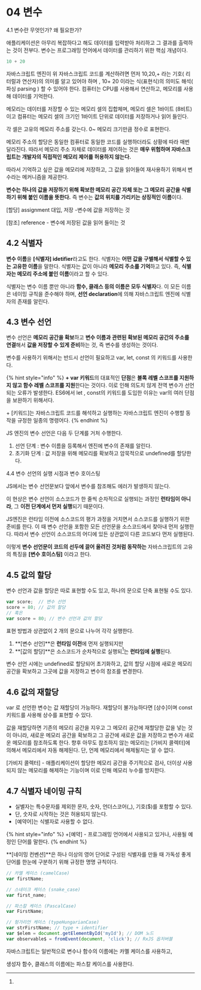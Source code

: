# 04 변수

4.1 변수란 무엇인가? 왜 필요한가?

애플리케이션은 아무리 복잡하다고 해도 데이터를 입력받아 처리하고 그 결과를 출력하는 것이 전부다. 변수는 프로그래밍 언어에서 데이터를 관리하기 위한 핵심 개념이다.

```javascript
10 + 20
```

자바스크립트 엔진이 위 자바스크립트 코드를 계산하려면 먼저 10,20,+ 라는 기호( 리터럴과 연산자)의 의미를 알고 있어야 하며 , 10+ 20 이라는 식(표현식)의 의미도 해석( 파싱 parsing ) 할 수 있어야 한다. 컴퓨터는 CPU를 사용해서 연산하고, 메모리를 사용해 데이터를 기억한다.

메모리는 데이터를 저장할 수 있는 메모리 셀의 집합체며, 메모리 셀은 1바이트 (8비트)이고 컴퓨터는 메모리 셀의 크기인 1바이트 단위로 데이터를 저장하거나 읽어 들인다.

각 셀은 고유의 메모리 주소를 갖는다. 0\~ 메모리 크기만큼 정수로 표현한다.

메모리 주소의 할당은 동일한 컴퓨터로 동일한 코드를 실행하더라도 상황에 따라 매번 달라진다. 따라서 메모리 주소 자체로 데이터를 제어하는 것은 **매우 위험하며 자바스크립트는 개발자의 직접적인 메모리 제어를 허용하지 않는다.**&#x20;

따라서 기억하고 싶은 값을 메모리에 저장하고, 그 값을 읽어들여 재사용하기 위해서 변수라는 메커니즘을 제공한다.&#x20;

**변수는 하나의 값을 저장하기 위해 확보한 메모리 공간 자체 또는 그 메모리 공간을 식별하기 위해 붙인 이름을 뜻한다.** 즉 변수는 **값의 위치를 가리키는 상징적인 이름**이다.

\[할당] assignment 대입, 저장 -변수에 값을 저장하는 것

\[참조] reference - 변수에 저장된 값을 읽어 들이는 것&#x20;

## 4.2 식별자

**변수 이름**을 **\[식별자] idetifier**라고도 한다. 식별자는 **어떤 값을 구별해서 식별할 수 있는 고유한 이름**을 말한다. 식별자는 값이 아니라 **메모리 주소를 기억**하고 있다. 즉, **식별자는 메모리 주소에 붙인 이름**이라고 할 수 있다.&#x20;

식별자는 변수 이름 뿐만 아니라 **함수, 클래스 등의 이름은 모두 식별자**다. 이 모든 이름은 네이밍 규칙을 준수해야 하며, **선언 declaration**에 의해 자바스크립트 엔진에 식별자의 존재를 알린다.

## 4.3 변수 선언

변수 선언은 **메모리 공간을 확보**하고 **변수 이름과 관련된 확보된 메모리 공간의 주소를 연결**해서 **값을 저장할 수 있게 준비**하는 것, 즉 변수를 생성하는 것이다.

변수를 사용하기 위해서는 반드시 선언이 필요하고 var, let, const 의 키워드를 사용한다.



{% hint style="info" %}
**+ var 키워드**의 대표적인 **단점**은 **블록 레벨 스코프를 지원하지 않고 함수 레벨 스코프를 지원**한다는 것이다. 이로 인해 의도치 않게 전역 변수가 선언되는 오류가 발생한다. ES6에서 let , const의 키워드를 도입한 이유는 var의 여러 단점을 보완하기 위해서다.

\+ \[키워드]는 자바스크립트 코드를 해석하고 실행하는 자바스크립트 엔진이 수행할 동작을 규정한 일종의 명령어다.&#x20;
{% endhint %}

JS 엔진의 변수 선언은 다음 두 단계를 거처 수행한다.

1. 선언 단계 : 변수 이름을 등록해서 엔진에 변수의 존재를 알린다.
2. 초기화 단계 : 값 저장을 위해 메모리를 확보하고 암묵적으로 undefined를 할당한다.

4.4 변수 선언의 실행 시점과 변수 호이스팅&#x20;

JS에서는 변수 선언문보다 앞에서 변수를 참조해도 에러가 발생하지 않는다.&#x20;

이 현상은 변수 선언이 소스코드가 한 줄씩 순차적으로 실행되는 과정인 **런타임이 아니라**, 그 **이전 단계에서 먼저 실행**되기 때문이다.&#x20;

JS엔진은 런타임 이전에 소스코드의 평가 과정을 거치면서 소스코드를 실행하기 위한 준비를 한다. 이 때 변수 선언을 포함한 모든 선언문을 소스코드에서 찾아내 먼저 실행한다. 따라서 변수 선언이 소스코드의 어디에 있든 상관없이 다른 코드보다 먼저 실행된다.

이렇게 **변수 선언문이 코드의 선두에 끌어 올려진 것처럼 동작하는** 자바스크립트의 고유의 특징을 **\[변수 호이스팅]** 이라고 한다.

## 4.5 값의 할당

변수 선언과 값을 할당은 따로 표현할 수도 있고, 하나의 문으로 단축 표현될 수도 있다.&#x20;

```javascript
var score;  // 변수 선언
score = 80; // 값의 할당
// 혹은 
var score = 80; // 변수 선언과 값의 할당
```

표현 방법과 상관없이 2 개의 문으로 나누어 각각 실행한다.

1. **\[변수 선언]**은 **런타임 이전**에 먼저 실행되지만&#x20;
2. **\[값의 할당]**은 소스코드가 순차적으로 실행되[^1]는 **런타임에 실행**된다.

변수 선언 시에는 undefined로 할당되어 초기화하고, 값의 할당 시점에 새로운 메모리 공간을 확보하고 그곳에 값을 저장하고 변수의 참조를 변경한다.

## 4.6 값의 재할당

var 로 선언한 변수는 값 재할당이 가능하다. 재할당이 불가능하다면 \[상수]이며 const 키워드를 사용해 상수를 표현할 수 있다.&#x20;

값을 재할당하면 기존의 메모리 공간을 지우고 그 메모리 공간에 재할당한 값을 넣는 것이 아니라, 새로운 메모리 공간을 확보하고 그 공간에 새로운 값을 저장하고 변수가 새로운 메모리를 참조하도록 한다. 향후 아무도 참조하지 않는 메모리는 \[가비지 콜렉터]에 의해서 메모리에서 자동 해제된다. 단, 언제 메모리에서 해제될지는 알 수 없다.

\[가비지 콜렉터] - 애플리케이션이 할당한 메모리 공간을 주기적으로 검사, 더이상 사용되지 않는 메모리를 해제하는 기능이며 이로 인해 메모리 누수를 방지한다.

## 4.7 식별자 네이밍 규칙&#x20;

* 실별자는 특수문자를 제외한 문자, 숫자, 언더스코어(\_), 기호($)를 포함할 수 있다.
* 단, 숫자로 시작하는 것은 허용되지 않는다.
* \[예약어]는 식별자로 사용할 수 없다.

{% hint style="info" %}
\+\[예약] - 프로그래밍 언어에서 사용되고 있거나, 사용될 예정인 단어를 말한다.
{% endhint %}

**\[네이밍 컨벤션]**은 하나 이상의 영어 단어로 구성된 식별자를 만들 때 가독성 좋게 단어를 한눈에 구분하기 위해 규정한 명명 규칙이다.

```javascript
// 카멜 케이스 (camelCase)
var firstName;

// 스네이크 케이스 (snake_case)
var first_name;

// 파스칼 케이스 (PascalCase)
var FirstName;

// 헝가리언 케이스 (typeHungarianCase)
var strFirstName; // type + identifier
var $elem = document.getElementById('myId'); // DOM 노드
var observable$ = fromEvent(document, 'click'); // RxJS 옵저버블
```

자바스크립트는 일반적으로 변수나 함수의 이름에는 카멜 케이스를 사용하고,

생성자 함수, 클래스의 이름에는 파스칼 케이스를 사용한다.









[^1]: 
